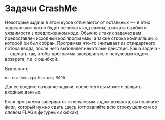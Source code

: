 # Задачи CrashMe

Некоторые задачи в этом курсе отличаются от остальных --- в этих задачах вам нужно будет не писать код самим, а искать ошибки и уязвимости
в предложенном коде. Обычно в таких задачах вам предоставлен исходный код программы, а также строка компиляции, с которой он был собран.
Программа что-то считывает из стандартного потока ввода, после чего выполняет некоторые действия. Ваша задача --- сделать так, чтобы
программа завершилась с ненулевым кодом возврата, т.е. с ошибкой.

Выполните
```
nc crashme.cpp-hse.org 9090
```

Далее введите название задачи, после чего вы можете вводить входные данные.

Если программа завершится с ненулевым кодом возврата, вы получите _флаг_, который нужно сдать [здесь](https://cpp-hse.org/flag)
(отправляйте всю строку целиком со словом FLAG в фигурных скобках).
